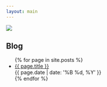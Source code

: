 ```yaml
---
layout: main
---
```


<img src="http://leah.io/images/books.jpg"/>

## Blog

<ul class="posts">
{% for page in site.posts %}
  <li class="post">
    <div class="row">
        <div class="col-sm-9">
            <a href="{{ site.url}}{{ page.url }}">{{ page.title }}</a>
        </div>
        <div class="col-sm-3 date">
            {{ page.date | date: '%B %d, %Y' }}
        </div>
    </div>
  </li>
{% endfor %}
</ul><!-- posts -->
